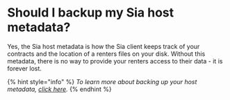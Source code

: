 # Should I backup my Sia host metadata?

Yes, the Sia host metadata is how the Sia client keeps track of your contracts and the location of a renters files on your disk. Without this metadata, there is no way to provide your renters access to their data - it is forever lost.

{% hint style="info" %}
_To learn more about backing up your host metadata,_ [_click here_](../../../hosting/advanced/metadata-backup.md)_._
{% endhint %}
